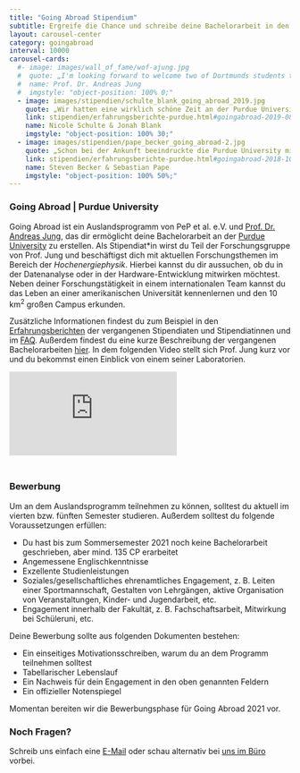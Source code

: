 ```yaml
---
title: "Going Abroad Stipendium"
subtitle: Ergreife die Chance und schreibe deine Bachelorarbeit in den USA
layout: carousel-center
category: goingabroad
interval: 10000
carousel-cards:
  #- image: images/wall_of_fame/wof-ajung.jpg
  #  quote: „I'm looking forward to welcome two of Dortmunds students to experience purdue university. As recent years have shown...”
  #  name: Prof. Dr. Andreas Jung
  #  imgstyle: "object-position: 100% 0;"
  - image: images/stipendien/schulte_blank_going_abroad_2019.jpg
    quote: „Wir hatten eine wirklich schöne Zeit an der Purdue University, in der wir viel gelernt haben und viele tolle Menschen kennengelernt haben.”
    link: stipendien/erfahrungsberichte-purdue.html#goingabroad-2019-08-28-erfahrungsbericht-purdue_2019
    name: Nicole Schulte & Jonah Blank
    imgstyle: "object-position: 100% 30;"
  - image: images/stipendien/pape_becker_going_abroad-2.jpg
    quote: „Schon bei der Ankunft beeindruckte die Purdue University mit ihrem modernen und gepflegten Campus.”
    link: stipendien/erfahrungsberichte-purdue.html#goingabroad-2018-10-02-erfahrungsbericht-purdue
    name: Steven Becker & Sebastian Pape
    imgstyle: "object-position: 100% 50%;"
---
```

### Going Abroad | Purdue University
Going Abroad ist ein Auslandsprogramm von PeP et al. e.V. und
[Prof. Dr. Andreas Jung](https://www.physics.purdue.edu/people/faculty/anjung.php),
das dir ermöglicht deine Bachelorarbeit an der [Purdue University](https://www.purdue.edu/)
zu erstellen. Als Stipendiat\*in wirst du Teil der Forschungsgruppe von Prof. Jung und
beschäftigst dich mit aktuellen Forschungsthemen im Bereich der _Hochenergiephysik_.
Hierbei kannst du dir aussuchen, ob du in der Datenanalyse oder in der Hardware-Entwicklung mitwirken möchtest.
Neben deiner Forschungstätigkeit in einem internationalen Team kannst du das Leben an einer amerikanischen Universität kennenlernen und den 10 km<sup>2</sup> großen Campus erkunden.

Zusätzliche Informationen findest du zum Beispiel in den  [Erfahrungsberichten](https://pep-dortmund.org/stipendien/erfahrungsberichte.html) der vergangenen Stipendiaten und Stipendiatinnen und im [FAQ](stipendien/faq-purdue.html).
Außerdem findest du eine kurze Beschreibung der vergangenen Bachelorarbeiten [hier](stipendien/purdue-themen.html).
In dem folgenden Video stellt sich Prof. Jung kurz vor und du bekommst einen Einblick von einem seiner Laboratorien.

<div class="embed-responsive embed-responsive-16by9 mb-5 w-75 mx-auto" style="margin-bottom:45px">
<iframe class="embed-responsive-item" src="https://www.youtube.com/embed/okzjc2jJ2JU" frameborder="0" allow="accelerometer; autoplay; encrypted-media; gyroscope; picture-in-picture" allowfullscreen></iframe>
</div>

### Bewerbung
Um an dem Auslandsprogramm teilnehmen zu können, solltest du aktuell im vierten bzw. fünften Semester studieren.
Außerdem solltest du folgende Voraussetzungen erfüllen:

- Du hast bis zum Sommersemester 2021 noch keine Bachelorarbeit geschrieben, aber mind. 135 CP erarbeitet
- Angemessene Englischkenntnisse
- Exzellente Studienleistungen
- Soziales/gesellschaftliches ehrenamtliches Engagement, z. B. Leiten einer Sportmannschaft, Gestalten von Lehrgängen, aktive Organisation von Veranstaltungen, Kinder- und Jugendarbeit, etc.
- Engagement innerhalb der Fakultät, z. B. Fachschaftsarbeit, Mitwirkung bei Schüleruni, etc.

Deine Bewerbung sollte aus folgenden Dokumenten bestehen:

- Ein einseitiges Motivationsschreiben, warum du an dem Programm teilnehmen solltest
- Tabellarischer Lebenslauf
- Ein Nachweis für dein Engagement in den oben genannten Feldern
- Ein offizieller Notenspiegel

Momentan bereiten wir die Bewerbungsphase für Going Abroad 2021 vor.

<!-- Um dich zu bewerben, sende uns eine [E-Mail](mailto:goingabroad@pep-dortmund.org).
Eine Bewerbung kann bis zum  __31.10.2020__ eingereicht werden. Die auf Grund des Bewerbungsschreibens
ausgewählten Studierenden werden zu einem Bewerbungsgespräch eingeladen.
Innerhalb eines Monats nach Ende der Bewerbungsfrist wird eine Entscheidung vom Gremium getroffen.
Die ausgewählten Studierenden werden dann benachrichtigt. -->

### Noch Fragen?
Schreib uns einfach eine [E-Mail](mailto:goingabroad@pep-dortmund.org) oder schau alternativ
bei [uns im Büro](mitmachen.html) vorbei.
